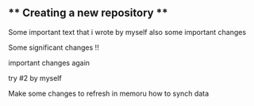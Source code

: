 ## ** Creating a new repository **
Some important text that i wrote by myself
also some important changes 

Some significant changes !! 


important changes again


try #2 by myself

Make some changes to refresh in memoru how to synch data 
